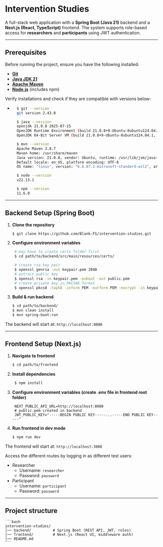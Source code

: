 # Intervention Studies

A full-stack web application with a **Spring Boot (Java 21)** backend and a **Next.js (React, TypeScript)** frontend. The system supports role-based access for **researchers** and **participants** using JWT authentication.

---

## Prerequisites

Before running the project, ensure you have the following installed:

- **[Git](https://git-scm.com/downloads)**
- **[Java JDK 21](https://www.oracle.com/java/technologies/downloads/)**
- **[Apache Maven](https://maven.apache.org/download.cgi)**
- **[Node.js](https://nodejs.org/en/download)** (includes npm)

Verify installations and check if they are compatible with versions below:

- ```bash
    $ git --version
    git version 2.43.0

    $ java --version
    openjdk 21.0.8 2025-07-15
    OpenJDK Runtime Environment (build 21.0.8+9-Ubuntu-0ubuntu124.04.1)
    OpenJDK 64-Bit Server VM (build 21.0.8+9-Ubuntu-0ubuntu124.04.1, mixed mode, sharing)

    $ mvn --version
    Apache Maven 3.8.7
    Maven home: /usr/share/maven
    Java version: 21.0.8, vendor: Ubuntu, runtime: /usr/lib/jvm/java-21-openjdk-amd64
    Default locale: en_US, platform encoding: UTF-8
    OS name: "linux", version: "6.6.87.2-microsoft-standard-wsl2", arch: "amd64", family: "unix"

    $ node --version
    v22.13.1

    $ npm --version
    11.6.0
  ```

---

## Backend Setup (Spring Boot)

1. **Clone the repository**

   ```bash
   $ git clone https://github.com/Blank-FS/intervention-studies.git
   ```

2. **Configure environment variables**

   ```bash
    # may have to create certs folder first
    $ cd path/to/backend/src/main/resources/certs/

    # create rsa key pair
    $ openssl genrsa -out keypair.pem 2048
    # extract public key
    $ openssl rsa -in keypair.pem -pubout -out public.pem
    # create private key in PKCS#8 format
    $ openssl pkcs8 -topk8 -inform PEM -outform PEM -nocrypt -in keypair.pem -out private.pem
   ```

3. **Build & run backend**

   ```bash
   $ cd path/to/backend/
   $ mvn clean install
   $ mvn spring-boot:run
   ```

The backend will start at: `http://localhost:8080`

---

## Frontend Setup (Next.js)

1. **Navigate to frontend**

   ```bash
   $ cd path/to/frontend
   ```

2. **Install dependencies**

   ```bash
    $ npm install
   ```

3. **Configure environment variables (create .env file in frontend root folder)**

   ```
    NEXT_PUBLIC_API_URL=http://localhost:8080
    # public.pem created in backend
    JWT_PUBLIC_KEY="-----BEGIN PUBLIC KEY-----...-----END PUBLIC KEY-----"
   ```

4. **Run frontend in dev mode**

   ```bash
   $ npm run dev
   ```

The frontend will start at: `http://localhost:3000`

Access the different routes by logging in as different test users:

- Researcher
  - Username: `researcher`
  - Password: `password`
- Participant
  - Username: `participant`
  - Password: `password`

---

## Project structure

    ```bash
    intervention-studies/
    │── backend/          # Spring Boot (REST API, JWT, roles)
    │── frontend/         # Next.js (React UI, middleware auth)
    │── README.md
    ```
